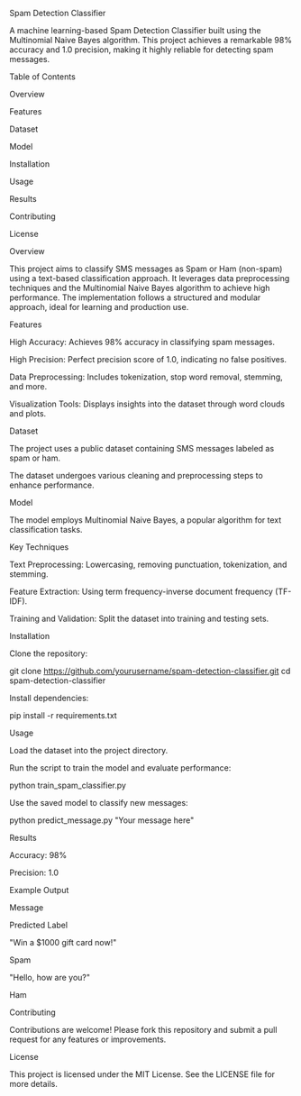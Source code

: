 Spam Detection Classifier

A machine learning-based Spam Detection Classifier built using the Multinomial Naive Bayes algorithm. This project achieves a remarkable 98% accuracy and 1.0 precision, making it highly reliable for detecting spam messages.

Table of Contents

Overview

Features

Dataset

Model

Installation

Usage

Results

Contributing

License

Overview

This project aims to classify SMS messages as Spam or Ham (non-spam) using a text-based classification approach. It leverages data preprocessing techniques and the Multinomial Naive Bayes algorithm to achieve high performance. The implementation follows a structured and modular approach, ideal for learning and production use.

Features

High Accuracy: Achieves 98% accuracy in classifying spam messages.

High Precision: Perfect precision score of 1.0, indicating no false positives.

Data Preprocessing: Includes tokenization, stop word removal, stemming, and more.

Visualization Tools: Displays insights into the dataset through word clouds and plots.

Dataset

The project uses a public dataset containing SMS messages labeled as spam or ham.

The dataset undergoes various cleaning and preprocessing steps to enhance performance.

Model

The model employs Multinomial Naive Bayes, a popular algorithm for text classification tasks.

Key Techniques

Text Preprocessing: Lowercasing, removing punctuation, tokenization, and stemming.

Feature Extraction: Using term frequency-inverse document frequency (TF-IDF).

Training and Validation: Split the dataset into training and testing sets.

Installation

Clone the repository:

git clone https://github.com/yourusername/spam-detection-classifier.git
cd spam-detection-classifier

Install dependencies:

pip install -r requirements.txt

Usage

Load the dataset into the project directory.

Run the script to train the model and evaluate performance:

python train_spam_classifier.py

Use the saved model to classify new messages:

python predict_message.py "Your message here"

Results

Accuracy: 98%

Precision: 1.0

Example Output

Message

Predicted Label

"Win a $1000 gift card now!"

Spam

"Hello, how are you?"

Ham

Contributing

Contributions are welcome! Please fork this repository and submit a pull request for any features or improvements.

License

This project is licensed under the MIT License. See the LICENSE file for more details.
